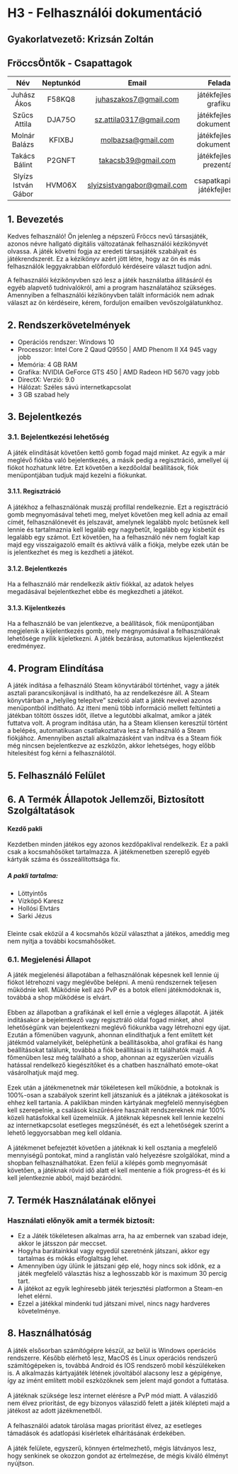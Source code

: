 # H3 - Felhasználói dokumentáció

## Gyakorlatvezető: Krizsán Zoltán

## FröccsÖntők - Csapattagok
Név|Neptunkód|Email|Feladat
:-----:|:-----:|:-----:|:-----:
Juhász Ákos|F58KQ8|juhaszakos7@gmail.com|játékfejlesztő, grafikus
Szűcs Attila|DJA75O|sz.attila0317@gmail.com|játékfejlesztő, dokumentáció
Molnár Balázs|KFIXBJ|molbazsa@gmail.com|játékfejlesztő, dokumentáció
Takács Bálint|P2GNFT|takacsb39@gmail.com|játékfejlesztő, prezentáló
Slyízs István Gábor|HVM06X|slyizsistvangabor@gmail.com|csapatkapitány, játékfejlesztő

## 1. Bevezetés
Kedves felhasználó! Ön jelenleg a népszerű Fröccs nevű társasjáték, azonos névre hallgató digitális változatának felhasználói kézikönyvét olvassa. A játék követni fogja az eredeti társasjáték szabályait és játékrendszerét. Ez a kézikönyv azért jött létre, hogy az ön és más felhasználók leggyakrabban előforduló kérdéseire választ tudjon adni.

A felhasználói kézikönyvben szó lesz a játék használatba állításáról és egyéb alapvető tudnivalókról, ami a program használatához szükséges. Amennyiben a felhasználói kézikönyvben talált információk nem adnak választ az ön kérdéseire, kérem, forduljon emailben vevőszolgálatunkhoz. 
## 2. Rendszerkövetelmények
- Operációs rendszer: Windows 10
- Processzor: Intel Core 2 Qaud Q9550 | AMD Phenom II X4 945 vagy jobb
- Memória: 4 GB RAM
- Grafika: NVIDIA GeForce GTS 450 | AMD Radeon HD 5670 vagy jobb
- DirectX: Verzió: 9.0
- Hálózat: Széles sávú internetkapcsolat
- 3 GB szabad hely
## 3. Bejelentkezés
### 3.1. Bejelentkezési lehetőség
A játék elindítását követően kettő gomb fogad majd minket. Az egyik a már meglévő fiókba való bejelentkezés, a másik pedig a regisztráció, amellyel új fiókot hozhatunk létre. Ezt követően a kezdőoldal beállítások, fiók menüpontjában tudjuk majd kezelni a fiókunkat.
#### 3.1.1. Regisztráció
A játékhoz a felhasználónak muszáj profillal rendelkeznie. Ezt a regisztráció gomb megnyomásával teheti meg, melyet követően meg kell adnia az email címét, felhasználónevét és jelszavát, amelynek legalább nyolc betűsnek kell lennie és tartalmaznia kell legaláb egy nagybetűt, legalább egy kisbetűt és legalább egy számot. Ezt követően, ha a felhasználó név nem foglalt kap majd egy visszaigazoló emailt és aktívvá válik a fiókja, melybe ezek után be is jelentkezhet és meg is kezdheti a játékot.
#### 3.1.2. Bejelentkezés
Ha a felhasználó már rendelkezik aktív fiókkal, az adatok helyes megadásával bejelentkezhet ebbe és megkezdheti a játékot.
#### 3.1.3. Kijelentkezés
Ha a felhasználó be van jelentkezve, a beállítások, fiók menüpontjában megjelenik a kijelentkezés gomb, mely megnyomásával a felhasználónak lehetősége nyílik kijeletkezni. A játék bezárása, automatikus kijelentkezést eredményez.
## 4. Program Elindítása
A játék indítása a felhasználó Steam könyvtárából történhet, vagy a játék asztali parancsikonjával is indítható, ha az rendelkezésre áll. A Steam könyvtárban a „helyileg telepítve” szekció alatt a játék nevével azonos menüpontból indítható. Az itteni menü több információ mellett feltünteti a játékban töltött összes időt, illetve a legutóbbi alkalmat, amikor a játék futtatva volt. A program indítása után, ha a Steam kliensen keresztül történt a belépés, automatikusan csatlakoztatva lesz a felhasználó a Steam fiókjához. Amennyiben asztali alkalmazásként van indítva és a Steam fiók még nincsen bejelentkezve az eszközön, akkor lehetséges, hogy előbb hitelesítést fog kérni a felhasználótól.
## 5. Felhasználó Felület
## 6. A Termék Állapotok Jellemzői, Biztosított Szolgáltatások
#### Kezdő pakli
Kezdetben minden játékos egy azonos kezdőpaklival rendelkezik. Ez a pakli csak a kocsmahősöket tartalmazza. A játékmenetben szereplő egyéb kártyák száma és összeállítottsága fix.
##### A pakli tartalma:
- Löttyintős
- Vízköpő Karesz
- Hollósi Elvtárs
- Sarki Jézus <br />
###
Eleinte csak eközül a 4 kocsmahős közül választhat a játékos, ameddig meg nem nyitja a további kocsmahősöket.
### 6.1. Megjelenési Állapot
A játék megjelenési állapotában a felhasználónak képesnek kell lennie új fiókot létrehozni vagy meglévőbe belépni. A menü rendszernek teljesen működnie kell. Működnie kell azó PvP és a botok elleni játékmódoknak is, továbbá a shop működése is elvárt.<br /><br />
Ebben az állapotban a grafikának el kell érnie a végleges állapotát. A játék inditásakor a bejelentkező vagy regisztráló oldal fogad minket, ahol lehetőségünk van bejelentkezni meglévő fiókunkba vagy létrehozni egy újat. Ezután a főmenüben vagyunk, ahonnan elindíthatjuk a fent említett két játékmód valamelyikét, beléphetünk a beállításokba, ahol grafikai és hang beállításokat találunk, továbbá a fiók beállításai is itt találhatók majd. A főmenüben lesz még található a shop, ahonnan az egyszerűen vizuális hatással rendelkező kiegészítőket és a chatben használható emote-okat vásárolhatjuk majd meg.<br /><br />
Ezek után a játékmenetnek már tökéletesen kell működnie, a botoknak is 100%-osan a szabályok szerint kell játszaniuk és a játéknak a játékosokat is ehhez kell tartania. A paklikban minden kártyának megfelelő mennyiségben kell szerepelnie, a csalások kiszűrésére használt rendszereknek már 100% közeli hatásfokkal kell üzemelniük. A játéknak képesnek kell lennie kezelni az internetkapcsolat esetleges megszűnését, és ezt a lehetőségek szerint a lehető leggyorsabban meg kell oldania. <br /><br />
A játékmenet befejeztét követően a játéknak ki kell osztania a megfelelő mennyiségű pontokat, mind a ranglistán való helyezésre szolgálókat, mind a shopban felhasználhatókat.
Ezen felül a kilépés gomb megnyomását követően, a játéknak rövid idő alatt el kell mentenie a fiók progress-ét és ki kell jelentkeznie abból, majd bezáródni.
## 7. Termék Használatának előnyei
### Használati előnyök amit a termék biztosít:
- Ez a Játék tökéletesen alkalmas arra, ha az embernek van szabad ideje, akkor le játsszon pár meccset. 
- Hogyha barátainkkal vagy egyedül szeretnénk játszani, akkor egy tartalmas és mókás elfoglaltság lehet. 
- Amennyiben úgy ülünk le játszani gép elé, hogy nincs sok időnk, ez a játék megfelelő választás hisz a leghosszabb kör is maximum 30 percig tart.
- A játékot az egyik leghíresebb játék terjesztési platformon a Steam-en lehet elérni. 
- Ezzel a játékkal mindenki tud játszani mivel, nincs nagy hardveres követelménye. 
## 8. Használhatóság
A játék elsősorban számítógépre készül, az belül is Windows operációs rendszerre. Később elérhető lesz, MacOS és Linux operációs rendszerű számítógépeken is, továbbá Android és IOS rendszerő mobil készülékeken is. A alkalmazás kártyajáték létének jóvoltából alacsony lesz a gépigénye, így az imént említett mobil eszközöknek sem jelent majd gondot a futtatása.<br /><br />
A játéknak szüksége lesz internet elérésre a PvP mód miatt. A válaszidő nem élvez prioritást, de egy bizonyos válaszidő felett a játék kilépteti majd a játékost az adott jázékmenetből.<br /><br />
A felhasználói adatok tárolása magas prioritást élvez, az esetleges támadások és adatlopási kisérletek elhárításának érdekében.<br /><br />
A játék felülete, egyszerű, könnyen értelmezhető, mégis látványos lesz, hogy senkinek se okozzon gondot az értelmezése, de mégis kiváló élményt nyújtson.

